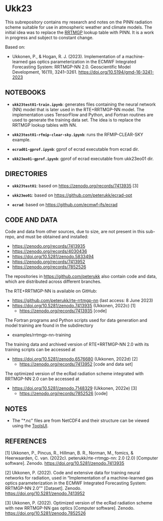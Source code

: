 # Ukk23

This subrepository contains my research and notes on the PINN radiation scheme suitable for use in atmospheric weather and climate models. The initial idea was to replace the [RRTMGP](https://github.com/earth-system-radiation/rte-rrtmgp) lookup table with PINN. It is a work in progress and subject to constant change.

Based on:

- Ukkonen, P., & Hogan, R. J. (2023). Implementation of a machine-learned gas optics parameterization in the ECMWF Integrated Forecasting System: RRTMGP-NN 2.0. Geoscientific Model Development, 16(11), 3241–3261. <https://doi.org/10.5194/gmd-16-3241-2023>



## NOTEBOOKS

- **`ukk23test01-train.ipynb`**: generates files containing the neural network (NN) model that is later used in the RTE+RRTMGP-NN model. The implementation uses TensorFlow and Python, and Fortran routines are used to generate the training data set. The idea is to replace the RRTMGP lookup tables with NN.

- **`ukk23test01-rfmip-clear-sky.ipynb`**: runs the RFMIP-CLEAR-SKY example.

- **`ecrad01-gprof.ipynb`**: gprof of ecrad executable from ecrad dir.

- **`ukk23eo01-gprof.ipynb`**:  gprof of ecrad executable from ukk23eo01 dir.


## DIRECTORIES

- **`ukk23test01`**: based on <https://zenodo.org/records/7413935> [3]

- **`ukk23eo01`**: based on <https://github.com/peterukk/ecrad-opt>

- **`ecrad`**: based on <https://github.com/ecmwf-ifs/ecrad>


## CODE AND DATA

Code and data from other sources, due to size, are not present in this sub-repo, and must be obtained and installed:

- <https://zenodo.org/records/7413935>
- <https://zenodo.org/records/4030436>
- <https://doi.org/10.5281/zenodo.5833494>
- <https://zenodo.org/records/7413952>
- <https://zenodo.org/records/7852526>

The repositories in <https://github.com/peterukk> also contain code and data, which are distributed across different branches.

The RTE+RRTMGP-NN is available on GitHub:

- <https://github.com/peterukk/rte-rrtmgp-nn> (last access: 8 June 2023)
- <https://doi.org/10.5281/zenodo.7413935> (Ukkonen, 2022c) [1]
    - <https://zenodo.org/records/7413935> [code]

The Fortran programs and Python scripts used for data generation and model training are found in the subdirectory

- examples/rrtmgp-nn-training

The training data and archived version of RTE+RRTMGP-NN 2.0 with its training scripts can be accessed at

- <https://doi.org/10.5281/zenodo.6576680> (Ukkonen, 2022d) [2]
    - <https://zenodo.org/records/7413952> [code and data set]

The optimized version of the ecRad radiation scheme integrated with RRTMGP-NN 2.0 can be accessed at

- <https://doi.org/10.5281/zenodo.7148329> (Ukkonen, 2022e) [3]
    - <https://zenodo.org/records/7852526> [code]


## NOTES

- The "*.nc" files are from NetCDF4 and their structure can be viewed using the [ToolsUI](https://docs.unidata.ucar.edu/netcdf-java/current/userguide/reading_cdm.html).


## REFERENCES

[1] Ukkonen, P., Pincus, R., Hillman, B. R., Norman, M., fomics, & Heerwaarden, C. van. (2022c). peterukk/rte-rrtmgp-nn: 2.0 (2.0) [Computer software]. Zenodo. <https://doi.org/10.5281/zenodo.7413935>

[2] Ukkonen, P. (2022). Code and extensive data for training neural networks for radiation, used in “Implementation of a machine-learned gas optics parameterization in the ECMWF Integrated Forecasting System: RRTMGP-NN 2.0”" [Dataset]. Zenodo. <https://doi.org/10.5281/zenodo.7413952>

[3] Ukkonen, P. (2022). Optimized version of the ecRad radiation scheme with new RRTMGP-NN gas optics [Computer software]. Zenodo. <https://doi.org/10.5281/zenodo.7852526>

